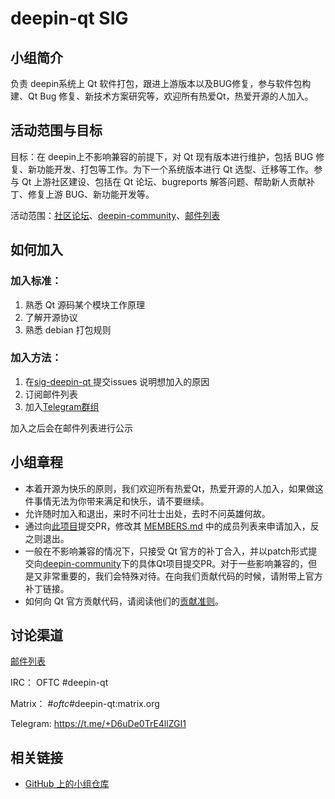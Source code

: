 # deepin-qt SIG

## 小组简介

负责 deepin系统上 Qt 软件打包，跟进上游版本以及BUG修复，参与软件包构建、Qt Bug 修复、新技术方案研究等，欢迎所有热爱Qt，热爱开源的人加入。

## 活动范围与目标

目标：在 deepin上不影响兼容的前提下，对 Qt 现有版本进行维护，包括 BUG 修复、新功能开发、打包等工作。为下一个系统版本进行 Qt 选型、迁移等工作。参与 Qt 上游社区建设、包括在 Qt 论坛、bugreports 解答问题、帮助新人贡献补丁、修复上游 BUG、新功能开发等。

活动范围：[社区论坛](https://bbs.deepin.org/)、[deepin-community](https://github.com/deepin-community/sig-deepin-qt)、[邮件列表](https://www.freelists.org/list/deepin-devel)

## 如何加入

### 加入标准： 

1. 熟悉 Qt 源码某个模块工作原理
2. 了解开源协议
3. 熟悉 debian 打包规则

### 加入方法：

1. 在[sig-deepin-qt ](https://github.com/deepin-community/sig-deepin-qt/issues)提交issues 说明想加入的原因
2. 订阅邮件列表
2. 加入[Telegram群组](https://t.me/deepin_community)

加入之后会在邮件列表进行公示

## 小组章程

* 本着开源为快乐的原则，我们欢迎所有热爱Qt，热爱开源的人加入，如果做这件事情无法为你带来满足和快乐，请不要继续。
* 允许随时加入和退出，来时不问壮士出处，去时不问英雄何故。
* 通过向[此项目](https://github.com/deepin-community/sig-deepin-qt)提交PR，修改其 [MEMBERS.md](https://github.com/deepin-community/sig-deepin-qt/blob/master/MEMBERS.md) 中的成员列表来申请加入，反之则退出。
* 一般在不影响兼容的情况下，只接受 Qt 官方的补丁合入，并以patch形式提交向[deepin-community](https://github.com/deepin-community/sig-deepin-qt)下的具体Qt项目提交PR。对于一些影响兼容的，但是又非常重要的，我们会特殊对待。在向我们贡献代码的时候，请附带上官方补丁链接。
* 如何向 Qt 官方贡献代码，请阅读他们的[贡献准则](https://qt-project-org.herokuapp.com/guidelines)。

## 讨论渠道

[邮件列表 ](https://www.freelists.org/list/deepin-qt-team)

IRC： OFTC #deepin-qt

Matrix： #_oftc_#deepin-qt:matrix.org

Telegram: https://t.me/+D6uDe0TrE4llZGI1

## 相关链接

- [GitHub 上的小组仓库](https://github.com/deepin-community/sig-deepin-qt)
